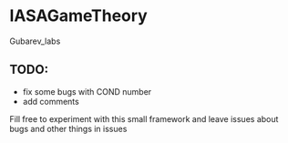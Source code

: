 # IASAGameTheory
Gubarev_labs

## TODO:
- fix some bugs with COND number
- add comments

Fill free to experiment with this small framework and leave issues about bugs and other things in issues
